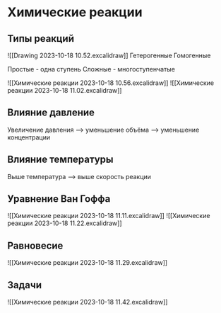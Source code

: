 # Химические реакции

## Типы реакций
![[Drawing 2023-10-18 10.52.excalidraw]]
Гетерогенные 
Гомогенные

Простые - одна ступень
Сложные - многоступенчатые

![[Химические реакции 2023-10-18 10.56.excalidraw]]
![[Химические реакции 2023-10-18 11.02.excalidraw]]
## Влияние давление
Увеличение давления --> уменьшение объёма --> уменьшение концентрации

## Влияние температуры
Выше температура --> выше скорость реакции

## Уравнение Ван Гоффа
![[Химические реакции 2023-10-18 11.11.excalidraw]]
![[Химические реакции 2023-10-18 11.22.excalidraw]]
## Равновесие
![[Химические реакции 2023-10-18 11.29.excalidraw]]
## Задачи
![[Химические реакции 2023-10-18 11.42.excalidraw]]